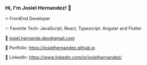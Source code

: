 
<p align="center">
  <!---
  <img src="https://github.com/waldyr/Sublime-Installer/blob/master/sublime_text.png?raw=true" alt="Sublime's custom image"/>
  --->
 <h3> Hi, I'm Josiel Hernandez! 👋 </h3>

  🔥 FrontEnd Developer

  ✨ Favorite Tech: JavaScript, React, Typescript. Angular and Flutter
  
  📧 josiel.hernande.dev@gmail.com

  🎨 Portfolio: https://josielhernandez.github.io

  💼 LinkedIn: https://www.linkedin.com/in/josielhernandez/
</p>
<!---
JosielHernandezDev/JosielHernandezDev is a ✨ special ✨ repository because its `README.md` (this file) appears on your GitHub profile.
You can click the Preview link to take a look at your changes.
--->
